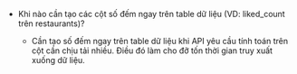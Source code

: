 - Khi nào cần tạo các cột số đếm ngay trên table dữ liệu (VD: liked_count trên restaurants)?

    + Cần tạo số đếm ngay trên table dữ liệu khi API yêu cầu tính toán trên cột cần chịu tải nhiều. Điều đó làm cho đỡ tốn thời gian truy xuất xuống dữ liệu.
    